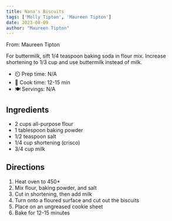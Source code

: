 ```yaml
---
title: Nana's Biscuits
tags: ['Molly Tipton', 'Maureen Tipton']
date: 2023-08-09
author: "Maureen Tipton"
---
```

From: Maureen Tipton

For buttermilk, sift 1/4 teaspoon baking soda in flour mix. Increase shortening to 1/3 cup and use buttermilk instead of milk.

- ⏲️ Prep time: N/A
- 🍳 Cook time: 12-15 min
- 🍽️ Servings: N/A

## Ingredients

- 2 cups all-purpose flour
- 1 tablespoon baking powder
- 1/2 teaspoon salt
- 1/4 cup shortening (crisco)
- 3/4 cup milk

## Directions

1. Heat oven to 450*
2. Mix flour, baking powder, and salt
3. Cut in shortening, then add milk
4. Turn onto a floured surface and cut out the biscuits
5. Place on an ungreased cookie sheet
6. Bake for 12-15 minutes
